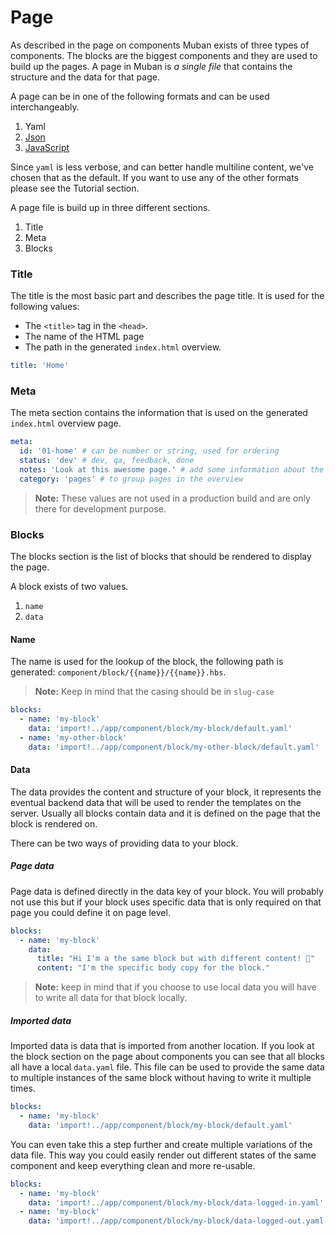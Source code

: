# Page

As described in the page on components Muban exists of three types of components. The blocks are the
biggest components and they are used to build up the pages. A page in Muban is _a single file_ that
contains the structure and the data for that page.

A page can be in one of the following formats and can be used interchangeably.

1. Yaml
2. [Json](./13-guides.md#Using-JSON-for-page-files)
3. [JavaScript](./13-guides.md#Using-JavaScript-for-page-files)

Since `yaml` is less verbose, and can better handle multiline content, we've chosen that as the
default. If you want to use any of the other formats please see the Tutorial section.

A page file is build up in three different sections.

1. Title
2. Meta
3. Blocks

### Title

The title is the most basic part and describes the page title. It is used for the following values:

- The `<title>` tag in the `<head>`.
- The name of the HTML page
- The path in the generated `index.html` overview.

```yaml
title: 'Home'
```

### Meta

The meta section contains the information that is used on the generated `index.html` overview page.

```yaml
meta:
  id: '01-home' # can be number or string, used for ordering
  status: 'dev' # dev, qa, feedback, done
  notes: 'Look at this awesome page.' # add some information about the page
  category: 'pages' # to group pages in the overview
```

> **Note:** These values are not used in a production build and are only there for development
> purpose.

### Blocks

The blocks section is the list of blocks that should be rendered to display the page.

A block exists of two values.

1. `name`
2. `data`

#### Name

The name is used for the lookup of the block, the following path is generated:
`component/block/{{name}}/{{name}}.hbs`.

> **Note:** Keep in mind that the casing should be in `slug-case`

```yaml
blocks:
  - name: 'my-block'
    data: 'import!../app/component/block/my-block/default.yaml'
  - name: 'my-other-block'
    data: 'import!../app/component/block/my-other-block/default.yaml'
```

#### Data

The data provides the content and structure of your block, it represents the eventual backend data
that will be used to render the templates on the server. Usually all blocks contain data and it is
defined on the page that the block is rendered on.

There can be two ways of providing data to your block.

##### Page data

Page data is defined directly in the data key of your block. You will probably not use this but if
your block uses specific data that is only required on that page you could define it on page level.

```yaml
blocks:
  - name: 'my-block'
    data:
      title: "Hi I'm a the same block but with different content! 💪"
      content: "I'm the specific body copy for the block."
```

> **Note:** keep in mind that if you choose to use local data you will have to write all data for
> that block locally.

##### Imported data

Imported data is data that is imported from another location. If you look at the block section on
the page about components you can see that all blocks all have a local `data.yaml` file. This file
can be used to provide the same data to multiple instances of the same block without having to write
it multiple times.

```yaml
blocks:
  - name: 'my-block'
    data: 'import!../app/component/block/my-block/default.yaml'
```

You can even take this a step further and create multiple variations of the data file. This way you
could easily render out different states of the same component and keep everything clean and more
re-usable.

```yaml
blocks:
  - name: 'my-block'
    data: 'import!../app/component/block/my-block/data-logged-in.yaml'
  - name: 'my-block'
    data: 'import!../app/component/block/my-block/data-logged-out.yaml'
```
